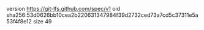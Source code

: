 version https://git-lfs.github.com/spec/v1
oid sha256:53d0626bb10cea2b220631347984f39d2732ced73a7cd5c37311e5a53f4f8e12
size 49
